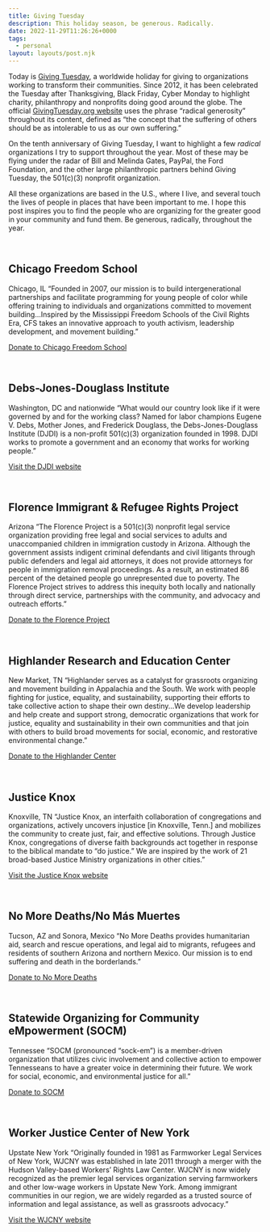 ```yaml
---
title: Giving Tuesday
description: This holiday season, be generous. Radically.
date: 2022-11-29T11:26:26+0000
tags:
  - personal
layout: layouts/post.njk
---
```


Today is [Giving Tuesday](https://en.wikipedia.org/wiki/GivingTuesday), a worldwide holiday for giving to organizations working to transform their communities. Since 2012, it has been celebrated the Tuesday after Thanksgiving, Black Friday, Cyber Monday to highlight charity, philanthropy and nonprofits doing good around the globe. The official [GivingTuesday.org website](https://www.givingtuesday.org/) uses the phrase “radical generosity” throughout its content, defined as “the concept that the suffering of others should be as intolerable to us as our own suffering.”

On the tenth anniversary of Giving Tuesday, I want to highlight a few *radical* organizations I try to support throughout the year. Most of these may be flying under the radar of Bill and Melinda Gates, PayPal, the Ford Foundation, and the other large philanthropic partners behind Giving Tuesday, the 501(c)(3) nonprofit organization.

All these organizations are based in the U.S., where I live, and several touch the lives of people in places that have been important to me. I hope this post inspires you to find the people who are organizing for the greater good in your community and fund them. Be generous, radically, throughout the year.

&nbsp;

## Chicago Freedom School
<span class="text-meta">Chicago, IL</span>
“Founded in 2007, our mission is to build intergenerational partnerships and facilitate programming for young people of color while offering training to individuals and organizations committed to movement building...Inspired by the Mississippi Freedom Schools of the Civil Rights Era, CFS takes an innovative approach to youth activism, leadership development, and movement building.”

[Donate to Chicago Freedom School](https://www.chicagofreedomschool.org/support-us)

&nbsp;

## Debs-Jones-Douglass Institute
<span class="text-meta">Washington, DC and nationwide</span>
“What would our country look like if it were governed by and for the working class? Named for labor champions Eugene V. Debs, Mother Jones, and Frederick Douglass, the Debs-Jones-Douglass Institute (DJDI) is a non-profit 501(c)(3) organization founded in 1998. DJDI works to promote a government and an economy that works for working people.”

[Visit the DJDI website](https://djdinstitute.org/)

&nbsp;

## Florence Immigrant &amp; Refugee Rights Project
<span class="text-meta">Arizona</span>
“The Florence Project is a 501(c)(3) nonprofit legal service organization providing free legal and social services to adults and unaccompanied children in immigration custody in Arizona. Although the government assists indigent criminal defendants and civil litigants through public defenders and legal aid attorneys, it does not provide attorneys for people in immigration removal proceedings. As a result, an estimated 86 percent of the detained people go unrepresented due to poverty. The Florence Project strives to address this inequity both locally and nationally through direct service, partnerships with the community, and advocacy and outreach efforts.”

[Donate to the Florence Project](https://donate.firrp.org/give/389097/#!/donation/checkout)

&nbsp;

## Highlander Research and Education Center
<span class="text-meta">New Market, TN</span>
“Highlander serves as a catalyst for grassroots organizing and movement building in Appalachia and the South. We work with people fighting for justice, equality, and sustainability, supporting their efforts to take collective action to shape their own destiny...We develop leadership and help create and support strong, democratic organizations that work for justice, equality and sustainability in their own communities and that join with others to build broad movements for social, economic, and restorative environmental change.”

[Donate to the Highlander Center](https://highlandercenter.org/donate-now/)

&nbsp;

## Justice Knox
<span class="text-meta">Knoxville, TN</span>
“Justice Knox, an interfaith collaboration of congregations and organizations, actively uncovers injustice [in Knoxville, Tenn.] and mobilizes the community to create just, fair, and effective solutions. Through Justice Knox, congregations of diverse faith backgrounds act together in response to the biblical mandate to “do justice.” We are inspired by the work of 21 broad-based Justice Ministry organizations in other cities.”

[Visit the Justice Knox website](https://justiceknox.org/)

&nbsp;

## No More Deaths/No Más Muertes
<span class="text-meta">Tucson, AZ and Sonora, Mexico</span>
“No More Deaths provides humanitarian aid, search and rescue operations, and legal aid to migrants, refugees and residents of southern Arizona and northern Mexico. Our mission is to end suffering and death in the borderlands.”

[Donate to No More Deaths](https://nomoredeaths.org/donate-money/)

&nbsp;

## Statewide Organizing for Community eMpowerment (SOCM)
<span class="text-meta">Tennessee</span>
“SOCM (pronounced “sock-em”) is a member-driven organization that utilizes civic involvement and collective action to empower Tennesseans to have a greater voice in determining their future. We work for social, economic, and environmental justice for all.”

[Donate to SOCM](https://www.socm.org/how-to-give)

&nbsp;

## Worker Justice Center of New York
<span class="text-meta">Upstate New York</span>
“Originally founded in 1981 as Farmworker Legal Services of New York, WJCNY was established in late 2011 through a merger with the Hudson Valley-based Workers’ Rights Law Center. WJCNY is now widely recognized as the premier legal services organization serving farmworkers and other low-wage workers in Upstate New York. Among immigrant communities in our region, we are widely regarded as a trusted source of information and legal assistance, as well as grassroots advocacy.”

[Visit the WJCNY website](https://www.wjcny.org/)

&nbsp;
  

